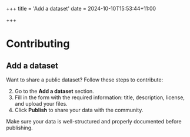 +++
title = 'Add a dataset'
date = 2024-10-10T15:53:44+11:00

+++
# Contributing

## Add a dataset

Want to share a public dataset? Follow these steps to contribute:

2. Go to the **Add a dataset** section.
3. Fill in the form with the required information: title, description, license, and upload your files.
4. Click **Publish** to share your data with the community.

Make sure your data is well-structured and properly documented before publishing.
